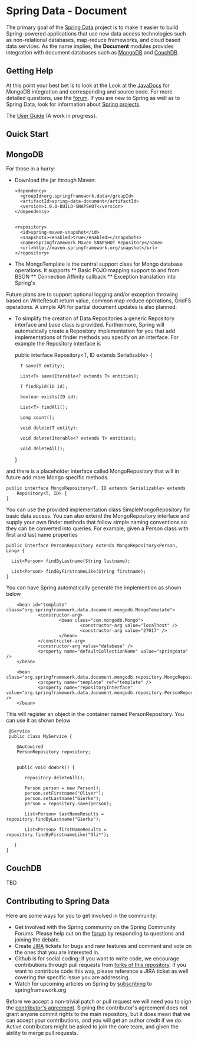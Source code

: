 Spring Data - Document
======================

The primary goal of the [Spring Data](http://www.springsource.org/spring-data) project is to make it easier to build Spring-powered applications that use new data access technologies such as non-relational databases, map-reduce frameworks, and cloud based data services.
As the name implies, the **Document** modules provides integration with document databases such as [MongoDB](http://www.mongodb.org/) and [CouchDB](http://couchdb.apache.org/).

Getting Help
------------

At this point your best bet is to look at the Look at the [JavaDocs](http://static.springsource.org/spring-data/data-document/docs/1.0.0.BUILD-SNAPSHOT/spring-data-mongodb/apidocs/) for MongoDB integration and corresponding and source code. For more detailed questions, use the [forum](http://forum.springsource.org/forumdisplay.php?f=80). If you are new to Spring as well as to Spring Data, look for information about [Spring projects](http://www.springsource.org/projects). 

The [User Guide](http://static.springsource.org/spring-data/datastore-keyvalue/snapshot-site/reference/html/) (A work in progress). 



Quick Start
-----------

## MongoDB

For those in a hurry:


* Download the jar through Maven:

      <dependency>
        <groupId>org.springframework.data</groupId>
        <artifactId>spring-data-document</artifactId>
        <version>1.0.0-BUILD-SNAPSHOT</version>
      </dependency> 


      <repository>
        <id>spring-maven-snapshot</id>
        <snapshots><enabled>true</enabled></snapshots>
        <name>Springframework Maven SNAPSHOT Repository</name>
        <url>http://maven.springframework.org/snapshot</url>
      </repository> 


* The MongoTemplate is the central support class for Mongo database operations.  It supports
** Basic POJO mapping support to and from BSON
** Connection Affinity callback
** Exception translation into Spring's 

Future plans are to support optional logging and/or exception throwing based on WriteResult return value, common map-reduce operations, GridFS operations.  A simple API for partial document updates is also planned.

* To simplify the creation of Data Repositories a generic Repository interface and base class is provided.  Furthermore, Spring will automatically create a Repository implementation for you that add implementations of finder methods you specify on an interface.  For example the Repository interface is

     public interface Repository<T, ID extends Serializable> {

        T save(T entity);

        List<T> save(Iterable<? extends T> entities);

        T findById(ID id);

        boolean exists(ID id);

        List<T> findAll();

        Long count();

        void delete(T entity);

        void delete(Iterable<? extends T> entities);

        void deleteAll();
     }

and there is a placeholder interface called MongoRepository that will in future add more Mongo specific methods.

    public interface MongoRepository<T, ID extends Serializable> extends
        Repository<T, ID> {
    }

You can use the provided implementation class SimpleMongoRepository for basic data access.  You can also extend the MongoRepository interface and supply your own finder methods that follow simple naming conventions so they can be converted into queries.  For example, given a Person class with first and last name properties

    public interface PersonRepository extends MongoRepository<Person, Long> {

      List<Person> findByLastname(String lastname);

      List<Person> findByFirstnameLike(String firstname);
    }

You can have Spring automatically generate the implemention as shown below

        <bean id="template" class="org.springframework.data.document.mongodb.MongoTemplate">
                <constructor-arg>
                        <bean class="com.mongodb.Mongo">
                                <constructor-arg value="localhost" />
                                <constructor-arg value="27017" />
                        </bean>
                </constructor-arg>
                <constructor-arg value="database" />
                <property name="defaultCollectionName" value="springdata" />
        </bean>

        <bean class="org.springframework.data.document.mongodb.repository.MongoRepositoryFactoryBean">
                <property name="template" ref="template" />
                <property name="repositoryInterface" value="org.springframework.data.document.mongodb.repository.PersonRepository" />
        </bean>

This will register an object in the container named PersonRepository.  You can use it as shown below

     @Service
     public class MyService {

        @Autowired
        PersonRepository repository;


        public void doWork() {

           repository.deleteAll();

           Person person = new Person();
           person.setFirstname("Oliver");
           person.setLastname("Gierke");
           person = repository.save(person);

           List<Person> lastNameResults = repository.findByLastname("Gierke");

           List<Person> firstNameResults = repository.findByFirstnameLike("Oli*");

       }
    }


## CouchDB

TBD


Contributing to Spring Data
---------------------------

Here are some ways for you to get involved in the community:

* Get involved with the Spring community on the Spring Community Forums.  Please help out on the [forum](http://forum.springsource.org/forumdisplay.php?f=80) by responding to questions and joining the debate.
* Create [JIRA](https://jira.springframework.org/browse/DATADOC) tickets for bugs and new features and comment and vote on the ones that you are interested in.  
* Github is for social coding: if you want to write code, we encourage contributions through pull requests from [forks of this repository](http://help.github.com/forking/). If you want to contribute code this way, please reference a JIRA ticket as well covering the specific issue you are addressing.
* Watch for upcoming articles on Spring by [subscribing](http://www.springsource.org/node/feed) to springframework.org

Before we accept a non-trivial patch or pull request we will need you to sign the [contributor's agreement](https://support.springsource.com/spring_committer_signup).  Signing the contributor's agreement does not grant anyone commit rights to the main repository, but it does mean that we can accept your contributions, and you will get an author credit if we do.  Active contributors might be asked to join the core team, and given the ability to merge pull requests.
